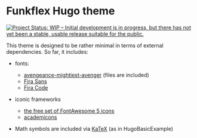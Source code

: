 # Funkflex Hugo theme 
[![Project Status: WIP – Initial development is in progress, but there has not yet been a stable, usable release suitable for the public.](https://www.repostatus.org/badges/latest/wip.svg)](https://www.repostatus.org/#wip)

This theme is designed to be rather minimal in terms of external dependencies. So far,
it includes:

- fonts: 
    - [avengeance-mightiest-avenger](https://www.dafont.com/fr/avengeance-mightiest-avenger.font) (files are included)
    - [Fira Sans](https://fonts.google.com/specimen/Fira+Sans)
    - [Fira Code](https://github.com/tonsky/FiraCode)
- iconic frameworks
    - [the free set of FontAwesome 5 icons](https://fontawesome.com/)
    - [academicons](https://jpswalsh.github.io/academicons/)

- Math symbols are included via [KaTeX](https://katex.org/) (as in HugoBasicExample) 
